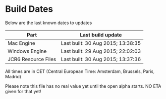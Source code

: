 # Build Dates

Below are the last known dates to updates

Part | Last build update
-----|-----
Mac Engine | Last built: 30 Aug 2015; 13:38:35
Windows Engine | Last built: 29 Aug 2015; 22:02:03
JCR6 Resource Files | Last built: 30 Aug 2015; 13:37:36
All times are in CET (Central European Time: Amsterdam, Brussels, Paris, Madrid)


Please note this file has no real value yet until the open alpha starts. NO ETA given for that yet!
